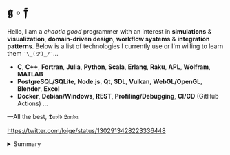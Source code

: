 # 𝖌 ∘ 𝖋

Hello, I am a _chaotic good_ programmer with an interest in  __simulations__ & __visualization__, __domain-driven design__, __workflow systems__ & __integration patterns__. Below is a list of technologies I currently use or I'm willing to learn them `¯\_(ツ)_/¯`&hellip;

- __C__, __C++__, __Fortran__, __Julia__, __Python__, __Scala__, __Erlang__, __Raku__, __APL__, __Wolfram__, __MATLAB__
-  __PostgreSQL/SQLite__, __Node.js__, __Qt__, __SDL__, __Vulkan__, __WebGL/OpenGL__, __Blender__, __Excel__
-  __Docker__, __Debian/Windows__, __REST__, __Profiling/Debugging__, __CI/CD__ (GitHub Actions) &hellip;

&mdash;All the best, 𝕯𝔞𝔳𝔦𝔡 𝕷𝔞𝔫𝔡𝔞

https://twitter.com/loige/status/1302913428223336448

<details>
<summary>Summary</summary>

<img src="http://www.madmusick.cz/obaly/darkthrone_under-a-funeral-moon-big.jpg" width="50%" />

</details>

